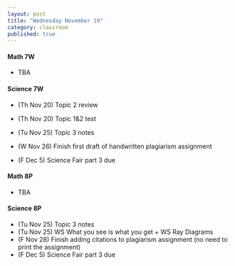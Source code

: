 ```yaml
---
layout: post
title: "Wednesday November 19"
category: classroom
published: true
---
```

#### Math 7W
* TBA

#### Science 7W
* (Th Nov 20) Topic 2 review
* (Th Nov 20) Topic 1&2 test
* (Tu Nov 25) Topic 3 notes
* (W Nov 26) Finish first draft of handwritten plagiarism assignment

* (F Dec 5) Science Fair part 3 due

#### Math 8P
* TBA

#### Science 8P
* (Tu Nov 25) Topic 3 notes
* (Tu Nov 25) WS What you see is what you get + WS Ray Diagrams
* (F Nov 28) Finish adding citations to plagiarism assignment (no need to print the assignment)
* (F Dec 5) Science Fair part 3 due
